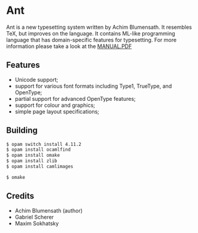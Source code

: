 # Ant

Ant is a new typesetting system written by Achim Blumensath.
It resembles TeX, but improves on the language. It contains ML-like
programming language that has domain-specific features for typesetting.
For more information please take a look at the [MANUAL.PDF](https://github.com/5HT/ant/blob/master/manual.pdf)

## Features

* Unicode support;
* support for various font formats including Type1, TrueType, and OpenType;
* partial support for advanced OpenType features;
* support for colour and graphics;
* simple page layout specifications;

## Building

```sh
$ opam switch install 4.11.2
$ opam install ocamlfind
$ opam install omake
$ opam install zlib
$ opam install camlimages
```

```sh
$ omake
```

## Credits

* Achim Blumensath (author)
* Gabriel Scherer
* Maxim Sokhatsky
